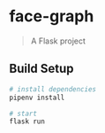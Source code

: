 # face-graph

> A Flask project

## Build Setup

``` bash
# install dependencies
pipenv install

# start
flask run
```
